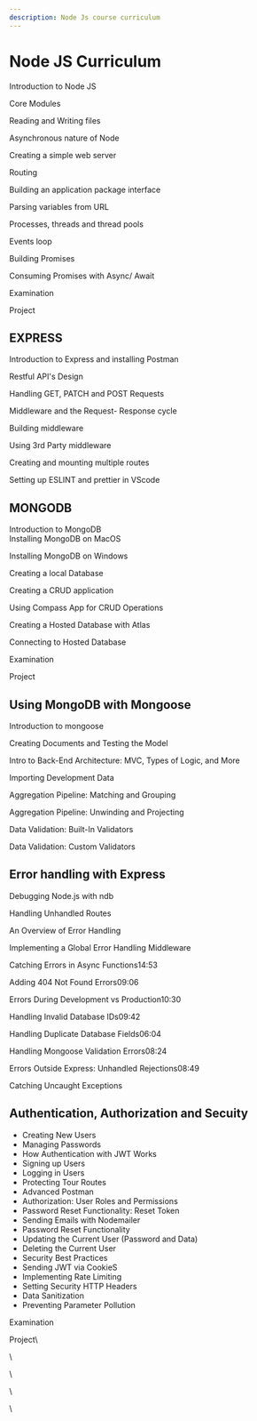 ```yaml
---
description: Node Js course curriculum
---
```


# Node JS Curriculum

Introduction to Node JS

Core Modules

Reading and Writing files&#x20;

Asynchronous nature of Node

Creating a simple web server

Routing

Building an application package interface

Parsing variables from URL

Processes, threads and thread pools

Events loop

Building Promises&#x20;

Consuming Promises with Async/ Await



Examination

Project

## EXPRESS

Introduction to Express and installing Postman

Restful API's Design

Handling GET, PATCH and POST Requests

Middleware and the Request- Response cycle

Building middleware

Using 3rd Party middleware

Creating and mounting multiple routes

Setting up ESLINT and prettier in VScode





## MONGODB

Introduction to MongoDB\
Installing MongoDB on MacOS

Installing MongoDB on Windows

Creating a local Database&#x20;

Creating a CRUD application

Using Compass App for CRUD Operations&#x20;

Creating a Hosted Database with Atlas

Connecting to  Hosted Database



Examination

Project



## Using MongoDB with Mongoose

Introduction to mongoose

Creating Documents and Testing the Model

Intro to Back-End Architecture: MVC, Types of Logic, and More

Importing Development Data

Aggregation Pipeline: Matching and Grouping

Aggregation Pipeline: Unwinding and Projecting

Data Validation: Built-In Validators

Data Validation: Custom Validators



## Error handling with Express

Debugging Node.js with ndb

Handling Unhandled Routes

An Overview of Error Handling

Implementing a Global Error Handling Middleware

Catching Errors in Async Functions14:53

Adding 404 Not Found Errors09:06

Errors During Development vs Production10:30

Handling Invalid Database IDs09:42

Handling Duplicate Database Fields06:04

Handling Mongoose Validation Errors08:24

Errors Outside Express: Unhandled Rejections08:49

Catching Uncaught Exceptions



## Authentication, Authorization and Secuity

* Creating New Users
* Managing Passwords
* How Authentication with JWT Works
* Signing up Users
* Logging in Users
* Protecting Tour Routes&#x20;
* Advanced Postman&#x20;
* Authorization: User Roles and Permissions
* Password Reset Functionality: Reset Token
* Sending Emails with Nodemailer
* Password Reset Functionality
* Updating the Current User (Password and Data)
* Deleting the Current User
* Security Best Practices
* Sending JWT via CookieS
* Implementing Rate Limiting
* Setting Security HTTP Headers
* Data Sanitization
* Preventing Parameter Pollution

Examination

Project\


\


\


\


\


##

